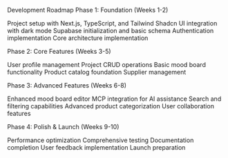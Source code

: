 Development Roadmap
Phase 1: Foundation (Weeks 1-2)

Project setup with Next.js, TypeScript, and Tailwind
Shadcn UI integration with dark mode
Supabase initialization and basic schema
Authentication implementation
Core architecture implementation

Phase 2: Core Features (Weeks 3-5)

User profile management
Project CRUD operations
Basic mood board functionality
Product catalog foundation
Supplier management

Phase 3: Advanced Features (Weeks 6-8)

Enhanced mood board editor
MCP integration for AI assistance
Search and filtering capabilities
Advanced product categorization
User collaboration features

Phase 4: Polish & Launch (Weeks 9-10)

Performance optimization
Comprehensive testing
Documentation completion
User feedback implementation
Launch preparation
